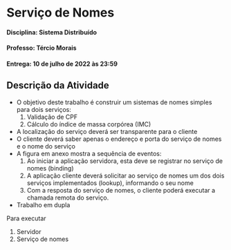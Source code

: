 # Serviço de Nomes

#### Disciplina: Sistema Distribuído 
#### Professo: Tércio Morais
#### Entrega: 10 de julho de 2022 às 23:59

## Descrição da Atividade

- O objetivo deste trabalho é construir um sistemas de nomes simples para dois serviços:
    1. Validação de CPF
    2. Cálculo do índice de massa corpórea (IMC) 
- A localização do serviço deverá ser transparente para o cliente
- O cliente deverá saber apenas o endereço e porta do serviço de nomes e o nome do serviço
- A figura em anexo mostra a sequência de eventos:
    1. Ao iniciar a aplicação servidora, esta deve se registrar no serviço de nomes (binding)​
    2. A aplicação cliente deverá solicitar ao serviço de nomes um dos dois serviços implementados (lookup), informando o seu nome
    3. Com a resposta do serviço de nomes, o cliente poderá executar a chamada remota do serviço.
- Trabalho em dupla




Para executar
 1. Servidor
 2. Serviço de nomes


